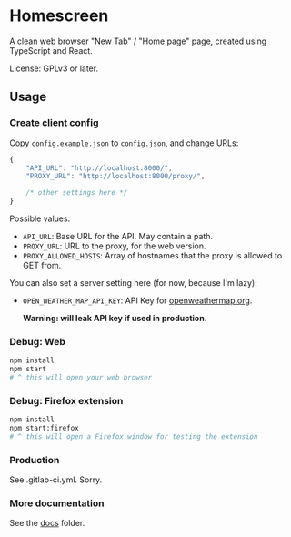 # Homescreen

A clean web browser "New Tab" / "Home page" page, created using TypeScript and React.

License: GPLv3 or later.

## Usage

### Create client config

Copy `config.example.json` to `config.json`, and change URLs:

```js
{
	"API_URL": "http://localhost:8000/",
	"PROXY_URL": "http://localhost:8000/proxy/",

	/* other settings here */
}
```

Possible values:

* `API_URL`: Base URL for the API. May contain a path.
* `PROXY_URL`: URL to the proxy, for the web version.
* `PROXY_ALLOWED_HOSTS`: Array of hostnames that the proxy is allowed to GET from.

You can also set a server setting here (for now, because I'm lazy):

* `OPEN_WEATHER_MAP_API_KEY`:
  API Key for [openweathermap.org](https://home.openweathermap.org/users/sign_up).

  **Warning: will leak API key if used in production**.

### Debug: Web

```bash
npm install
npm start
# ^ this will open your web browser
```

### Debug: Firefox extension

```bash
npm install
npm start:firefox
# ^ this will open a Firefox window for testing the extension
```

### Production

See .gitlab-ci.yml. Sorry.

### More documentation

See the [docs](docs) folder.
